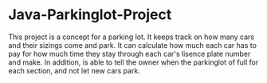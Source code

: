 # Java-Parkinglot-Project
This project is a concept for a parking lot. It keeps track on how many cars and their sizings come and park. It can calculate how much
each car has to pay for how much time they stay through each car's lisence plate number and make. In addition, is able to tell the owner
when the parkinglot of full for each section, and not let new cars park. 
